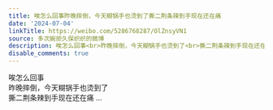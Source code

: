 ```yaml
---
title: 唉怎么回事昨晚摔倒，今天糊锅手也烫到了撕二荆条辣到手现在还在痛
date: '2024-07-04'
linkTitle: https://weibo.com/5286768287/OlZnsyVN1
source: 多次婉拒久保织织的微博
description: 唉怎么回事<br>昨晚摔倒，今天糊锅手也烫到了<br>撕二荆条辣到手现在还在痛  ...
disable_comments: true
---
```

唉怎么回事<br>昨晚摔倒，今天糊锅手也烫到了<br>撕二荆条辣到手现在还在痛  ...